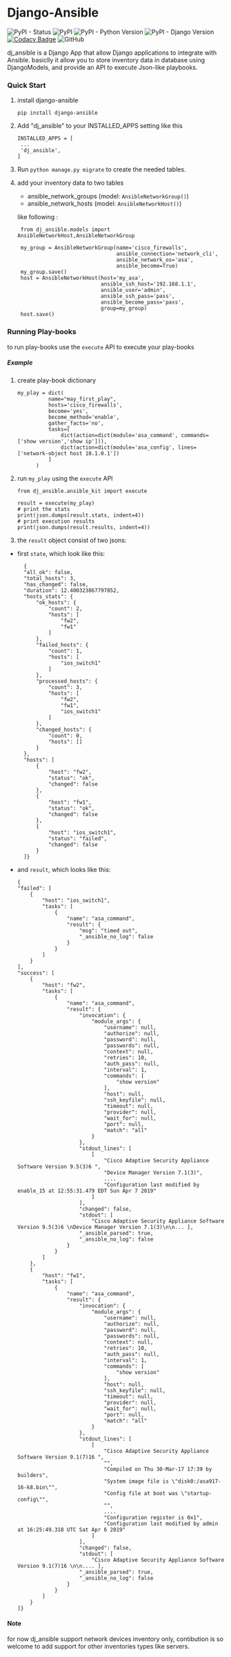 # Django-Ansible
![PyPI - Status](https://img.shields.io/pypi/status/django-ansible.svg)
![PyPI](https://img.shields.io/pypi/v/django-ansible.svg)
![PyPI - Python Version](https://img.shields.io/pypi/pyversions/django-ansible.svg)
![PyPI - Django Version](https://img.shields.io/pypi/djversions/django-ansible.svg)
[![Codacy Badge](https://api.codacy.com/project/badge/Grade/7f726043dc76428cb553c726ca388c5f)](https://www.codacy.com/app/Ali-aqrabawi/django-ansible?utm_source=github.com&amp;utm_medium=referral&amp;utm_content=Ali-aqrabawi/django-ansible&amp;utm_campaign=Badge_Grade)
![GitHub](https://img.shields.io/github/license/ali-aqrabawi/django-ansible.svg)

dj_ansible is a Django App that allow Django applications to integrate with Ansible.
basiclly it allow you to store inventory data in database using DjangoModels, and provide 
an API to execute Json-like playbooks. 

### Quick Start

1. install django-ansible

    `pip install django-ansible`

2. Add "dj_ansible" to your INSTALLED_APPS setting like this

       INSTALLED_APPS = [
        ...
        'dj_ansible',
       ]

3. Run `python manage.py migrate` to create the needed tables.

4. add your inventory data to two tables
    - ansible_network_groups (model: `AnsibleNetworkGroup()`)
    - ansible_network_hosts (model: `AnsibleNetworkHost()`)
    
    like following :
    
        from dj_ansible.models import AnsibleNetworkHost,AnsibleNetworkGroup

        my_group = AnsibleNetworkGroup(name='cisco_firewalls',
                                       ansible_connection='network_cli',
                                       ansible_network_os='asa',
                                       ansible_become=True)
        my_group.save()
        host = AnsibleNetworkHost(host='my_asa',
                                  ansible_ssh_host='192.168.1.1',
                                  ansible_user='admin',
                                  ansible_ssh_pass='pass',
                                  ansible_become_pass='pass',
                                  group=my_group)
        host.save()
 
 ### Running Play-books
 to run play-books use the `execute` API to execute your play-books
 
 ##### Example
 
 1. create play-book dictionary

        my_play = dict(
                  name="may_first_play",
                  hosts='cisco_firewalls',
                  become='yes',
                  become_method='enable',
                  gather_facts='no',
                  tasks=[
                      dict(action=dict(module='asa_command', commands=['show version','show ip'])),
                      dict(action=dict(module='asa_config', lines=['network-object host 10.1.0.1'])
                  ]
              )
              
2.  run `my_play` using the `execute` API

        from dj_ansible.ansible_kit import execute
    
        result = execute(my_play)
        # print the stats
        print(json.dumps(result.stats, indent=4))
        # print execution results
        print(json.dumps(result.results, indent=4))

3. the `result` object consist of two jsons:

- first `state`, which look like this:

        {
        "all_ok": false,
        "total_hosts": 3,
        "has_changed": false,
        "duration": 12.400323867797852,
        "hosts_stats": {
            "ok_hosts": {
                "count": 2,
                "hosts": [
                    "fw2",
                    "fw1"
                ]
            },
            "failed_hosts": {
                "count": 1,
                "hosts": [
                    "ios_switch1"
                ]
            },
            "processed_hosts": {
                "count": 3,
                "hosts": [
                    "fw2",
                    "fw1",
                    "ios_switch1"
                ]
            },
            "changed_hosts": {
                "count": 0,
                "hosts": []
            }
        },
        "hosts": [
            {
                "host": "fw2",
                "status": "ok",
                "changed": false
            },
            {
                "host": "fw1",
                "status": "ok",
                "changed": false
            },
            {
                "host": "ios_switch1",
                "status": "failed",
                "changed": false
            }
        ]}

- and `result`, which looks like this:

      {
      "failed": [
          {
              "host": "ios_switch1",
              "tasks": [
                  {
                      "name": "asa_command",
                      "result": {
                          "msg": "timed out",
                          "_ansible_no_log": false
                      }
                  }
              ]
          }
      ],
      "success": [
          {
              "host": "fw2",
              "tasks": [
                  {
                      "name": "asa_command",
                      "result": {
                          "invocation": {
                              "module_args": {
                                  "username": null,
                                  "authorize": null,
                                  "password": null,
                                  "passwords": null,
                                  "context": null,
                                  "retries": 10,
                                  "auth_pass": null,
                                  "interval": 1,
                                  "commands": [
                                      "show version"
                                  ],
                                  "host": null,
                                  "ssh_keyfile": null,
                                  "timeout": null,
                                  "provider": null,
                                  "wait_for": null,
                                  "port": null,
                                  "match": "all"
                              }
                          },
                          "stdout_lines": [
                              [
                                  "Cisco Adaptive Security Appliance Software Version 9.5(3)6 ",
                                  "Device Manager Version 7.1(3)",
                                  ....
                                  "Configuration last modified by enable_15 at 12:55:31.479 EDT Sun Apr 7 2019"
                              ]
                          ],
                          "changed": false,
                          "stdout": [
                              "Cisco Adaptive Security Appliance Software Version 9.5(3)6 \nDevice Manager Version 7.1(3)\n\n... ],
                          "_ansible_parsed": true,
                          "_ansible_no_log": false
                      }
                  }
              ]
          },
          {
              "host": "fw1",
              "tasks": [
                  {
                      "name": "asa_command",
                      "result": {
                          "invocation": {
                              "module_args": {
                                  "username": null,
                                  "authorize": null,
                                  "password": null,
                                  "passwords": null,
                                  "context": null,
                                  "retries": 10,
                                  "auth_pass": null,
                                  "interval": 1,
                                  "commands": [
                                      "show version"
                                  ],
                                  "host": null,
                                  "ssh_keyfile": null,
                                  "timeout": null,
                                  "provider": null,
                                  "wait_for": null,
                                  "port": null,
                                  "match": "all"
                              }
                          },
                          "stdout_lines": [
                              [
                                  "Cisco Adaptive Security Appliance Software Version 9.1(7)16 ",
                                  "",
                                  "Compiled on Thu 30-Mar-17 17:39 by builders",
                                  "System image file is \"disk0:/asa917-16-k8.bin\"",
                                  "Config file at boot was \"startup-config\"",
                                  "",
                                  ....
                                  "Configuration register is 0x1",
                                  "Configuration last modified by admin at 16:25:49.318 UTC Sat Apr 6 2019"
                              ]
                          ],
                          "changed": false,
                          "stdout": [
                              "Cisco Adaptive Security Appliance Software Version 9.1(7)16 \n\n.... ],
                          "_ansible_parsed": true,
                          "_ansible_no_log": false
                      }
                  }
              ]
          }
      ]}
  
#### Note
for now dj_ansible support network devices inventory only, contibution is so welcome to add support for other
inventories types like servers.